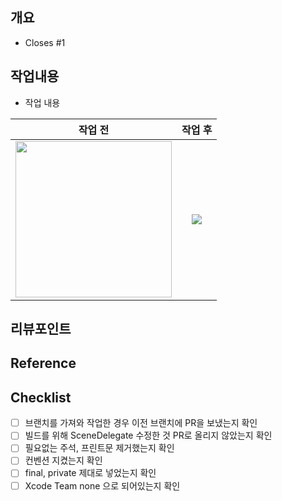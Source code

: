 ## 개요
<!-- 이 PR에 대한 정보를 작성해주세요 / 관련이슈가 있는 경우 아래에 관련 이슈를 등록해주세요 -->
- Closes #1

## 작업내용
<!-- 작업 내용과 이미지를 첨부해주세요. -->
- 작업 내용

<!-- (+스크린샷)이 있다면 적어주세요. 없으면 지워주세요-->
|작업 전|작업 후|
|:---:|:---:|
|<img src="" width="250">|<img src="250" width="">|

## 리뷰포인트
<!-- 리뷰가 필요한 포인트와 해당 되는 커밋을 링크로 걸어주세요. -->

## Reference
<!-- 참고한 자료를 작성해주세요 -->

## Checklist
- [ ] 브랜치를 가져와 작업한 경우 이전 브랜치에 PR을 보냈는지 확인
- [ ] 빌드를 위해 SceneDelegate 수정한 것 PR로 올리지 않았는지 확인
- [ ] 필요없는 주석, 프린트문 제거했는지 확인
- [ ] 컨벤션 지켰는지 확인
- [ ] final, private 제대로 넣었는지 확인
- [ ] Xcode Team none 으로 되어있는지 확인
